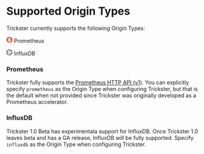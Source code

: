 # Supported Origin Types

Trickster currently supports the following Origin Types:

<img src="./images/external/prom_logo_60.png" width=16 /> Prometheus

<img src="./images/external/influx_logo_60.png" width=16 /> InfluxDB


### Prometheus

Trickster fully supports the [Prometheus HTTP API (v1)](https://prometheus.io/docs/prometheus/latest/querying/api/). You can explicitly specify `prometheus` as the Origin Type when configuring Trickster, but that is the default when not provided since Trickster was originally developed as a Prometheus accelerator.

### InfluxDB

Trickster 1.0 Beta has experimentala support for InfluxDB. Once Trickster 1.0 leaves beta and has a GA release, InfluxDB will be fully supported. Specify `influxdb` as the Origin Type when configuring Trickster.
